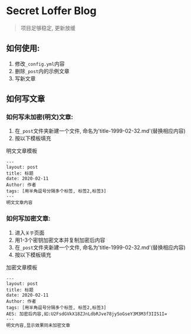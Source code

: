 # Secret Loffer Blog

> 项目足够稳定, 更新放缓

## 如何使用:

1. 修改`_config.yml`内容
2. 删除`_post`内的示例文章
3. 写新文章

## 如何写文章

### 如何写未加密(明文)文章:

1. 在`_post`文件夹新建一个文件, 命名为'title-1999-02-32.md'(替换相应内容)
2. 按以下模板填充

明文文章模板

```
---
layout: post
title: 标题
date: 2020-02-11
Author: 作者
tags: [用半角逗号分隔多个标签, 标签2,标签3]
---
明文文章内容
```

### 如何写加密文章:

1. 进入`关于`页面
2. 用1-3个密钥加密文本并复制加密后内容
3. 在`_post`文件夹新建一个文件, 命名为'title-1999-02-32.md'(替换相应内容)
4. 按以下模板填充

加密文章模板

```
---
layout: post
title: 标题
date: 2020-02-11
Author: 作者
tags: [用半角逗号分隔多个标签, 标签2,标签3]
AES: 加密后内容,如:U2FsdGVkX18ZJnLdbRJve78jySoGseY3M3M3f3IIS1I=
---
明文内容,显示效果同未加密文章
```
